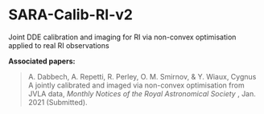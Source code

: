 # SARA-Calib-RI-v2
Joint DDE calibration and imaging for RI via non-convex optimisation applied to real RI observations

**Associated papers:**
> A. Dabbech, A. Repetti, R. Perley, O. M. Smirnov, & Y. Wiaux, Cygnus A jointly calibrated and imaged via non-convex optimisation from JVLA data</a>, <i>Monthly Notices of the Royal Astronomical Society </i>, Jan. 2021 (Submitted).
# <a href="https://arxiv.org/abs/1701.03689">
